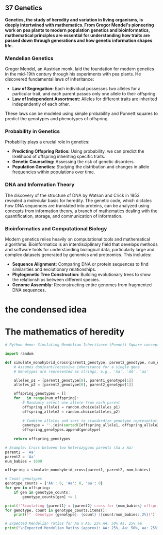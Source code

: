 ## 37 Genetics

**Genetics, the study of heredity and variation in living organisms, is deeply intertwined with mathematics. From Gregor Mendel's pioneering work on pea plants to modern population genetics and bioinformatics, mathematical principles are essential for understanding how traits are passed down through generations and how genetic information shapes life.**

### Mendelian Genetics

Gregor Mendel, an Austrian monk, laid the foundation for modern genetics in the mid-19th century through his experiments with pea plants. He discovered fundamental laws of inheritance:

*   **Law of Segregation:** Each individual possesses two alleles for a particular trait, and each parent passes only one allele to their offspring.
*   **Law of Independent Assortment:** Alleles for different traits are inherited independently of each other.

These laws can be modeled using simple probability and Punnett squares to predict the genotypes and phenotypes of offspring.

### Probability in Genetics

Probability plays a crucial role in genetics:

*   **Predicting Offspring Ratios:** Using probability, we can predict the likelihood of offspring inheriting specific traits.
*   **Genetic Counseling:** Assessing the risk of genetic disorders.
*   **Population Genetics:** Studying the distribution and changes in allele frequencies within populations over time.

### DNA and Information Theory

The discovery of the structure of DNA by Watson and Crick in 1953 revealed a molecular basis for heredity. The genetic code, which dictates how DNA sequences are translated into proteins, can be analyzed using concepts from information theory, a branch of mathematics dealing with the quantification, storage, and communication of information.

### Bioinformatics and Computational Biology

Modern genetics relies heavily on computational tools and mathematical algorithms. Bioinformatics is an interdisciplinary field that develops methods and software tools for understanding biological data, particularly large and complex datasets generated by genomics and proteomics. This includes:

*   **Sequence Alignment:** Comparing DNA or protein sequences to find similarities and evolutionary relationships.
*   **Phylogenetic Tree Construction:** Building evolutionary trees to show the relationships between different species.
*   **Genome Assembly:** Reconstructing entire genomes from fragmented DNA sequences.

# the condensed idea

# The mathematics of heredity

```python
# Python demo: Simulating Mendelian Inheritance (Punnett Square concept)

import random

def simulate_monohybrid_cross(parent1_genotype, parent2_genotype, num_offspring):
    # Assumes dominant/recessive inheritance for a single gene
    # Genotypes are represented as strings, e.g., 'Aa', 'AA', 'aa'

    alleles_p1 = [parent1_genotype[0], parent1_genotype[1]]
    alleles_p2 = [parent2_genotype[0], parent2_genotype[1]]

    offspring_genotypes = []
    for _ in range(num_offspring):
        # Randomly select one allele from each parent
        offspring_allele1 = random.choice(alleles_p1)
        offspring_allele2 = random.choice(alleles_p2)
        
        # Combine alleles and sort to standardize genotype representation
        genotype = ''.join(sorted([offspring_allele1, offspring_allele2]))
        offspring_genotypes.append(genotype)
    
    return offspring_genotypes

# Example: Cross between two heterozygous parents (Aa x Aa)
parent1 = 'Aa'
parent2 = 'Aa'
num_babies = 1000

offspring = simulate_monohybrid_cross(parent1, parent2, num_babies)

# Count genotypes
genotype_counts = {'AA': 0, 'Aa': 0, 'aa': 0}
for gen in offspring:
    if gen in genotype_counts:
        genotype_counts[gen] += 1

print(f"Simulating {parent1} x {parent2} cross for {num_babies} offspring:")
for genotype, count in genotype_counts.items():
    print(f"  Genotype {genotype}: {count} ({count/num_babies:.2%})")

# Expected Mendelian ratios for Aa x Aa: 25% AA, 50% Aa, 25% aa
print("\nExpected Mendelian Ratios (approx): AA: 25%, Aa: 50%, aa: 25%")
```